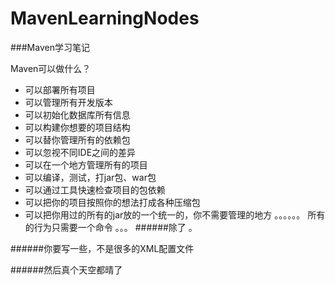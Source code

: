 # MavenLearningNodes
###Maven学习笔记

Maven可以做什么？

* 可以部署所有项目
* 可以管理所有开发版本
* 可以初始化数据库所有信息
* 可以构建你想要的项目结构
* 可以替你管理所有的依赖包
* 可以忽视不同IDE之间的差异
* 可以在一个地方管理所有的项目
* 可以编译，测试，打jar包、war包
* 可以通过工具快速检查项目的包依赖
* 可以把你的项目按照你的想法打成各种压缩包
* 可以把你用过的所有的jar放的一个统一的，你不需要管理的地方
。。。。。。
所有的行为只需要一个命令
。。。
######除了
。

######你要写一些，不是很多的XML配置文件

######然后真个天空都晴了

